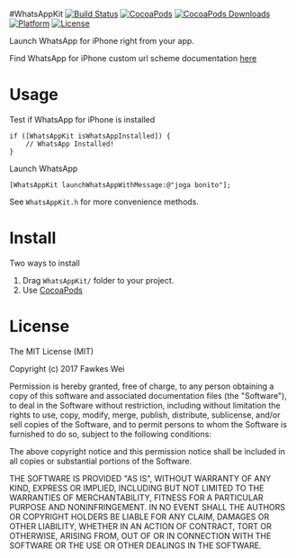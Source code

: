 #WhatsAppKit [![Build Status](https://travis-ci.org/fawkeswei/WhatsAppKit.svg?branch=master)](https://travis-ci.org/fawkeswei/WhatsAppKit) [![CocoaPods](https://img.shields.io/cocoapods/v/WhatsAppKit.svg)](https://img.shields.io/cocoapods/v/WhatsAppKit.svg) [![CocoaPods Downloads](https://img.shields.io/cocoapods/dt/WhatsAppKit.svg)](https://img.shields.io/cocoapods/dt/WhatsAppKit.svg) [![Platform](https://img.shields.io/cocoapods/p/WhatsAppKit.svg?style=flat)](http://cocoadocs.org/docsets/WhatsAppKit) [![License](https://img.shields.io/cocoapods/l/WhatsAppKit.svg?style=flat)]()

Launch WhatsApp for iPhone right from your app.

Find WhatsApp for iPhone custom url scheme documentation [here](http://www.whatsapp.com/faq/en/iphone/23559013)


# Usage

Test if WhatsApp for iPhone is installed

	if ([WhatsAppKit isWhatsAppInstalled]) {
		// WhatsApp Installed!
	}
    	
Launch WhatsApp

	[WhatsAppKit launchWhatsAppWithMessage:@"joga bonito"];


See `WhatsAppKit.h` for more convenience methods.

# Install

Two ways to install

1. Drag `WhatsAppKit/` folder to your project.
2. Use [CocoaPods](https://github.com/CocoaPods/CocoaPods)

# License

The MIT License (MIT)

Copyright (c) 2017 Fawkes Wei

Permission is hereby granted, free of charge, to any person obtaining a copy of
this software and associated documentation files (the "Software"), to deal in
the Software without restriction, including without limitation the rights to
use, copy, modify, merge, publish, distribute, sublicense, and/or sell copies of
the Software, and to permit persons to whom the Software is furnished to do so,
subject to the following conditions:

The above copyright notice and this permission notice shall be included in all
copies or substantial portions of the Software.

THE SOFTWARE IS PROVIDED "AS IS", WITHOUT WARRANTY OF ANY KIND, EXPRESS OR
IMPLIED, INCLUDING BUT NOT LIMITED TO THE WARRANTIES OF MERCHANTABILITY, FITNESS
FOR A PARTICULAR PURPOSE AND NONINFRINGEMENT. IN NO EVENT SHALL THE AUTHORS OR
COPYRIGHT HOLDERS BE LIABLE FOR ANY CLAIM, DAMAGES OR OTHER LIABILITY, WHETHER
IN AN ACTION OF CONTRACT, TORT OR OTHERWISE, ARISING FROM, OUT OF OR IN
CONNECTION WITH THE SOFTWARE OR THE USE OR OTHER DEALINGS IN THE SOFTWARE.
